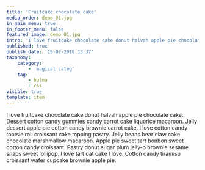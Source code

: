 ```yaml
---
title: 'Fruitcake chocolate cake'
media_order: demo_01.jpg
in_main_menu: true
in_footer_menu: false
featured_image: demo_01.jpg
intro: 'I love fruitcake chocolate cake donut halvah apple pie chocolate cake. Dessert cotton candy gummies candy carrot cake liquorice macaroon. Jelly dessert apple pie cotton candy brownie carrot cake. I love cotton candy tootsie roll croissant cake topping pastry.'
published: true
publish_date: '15-02-2018 13:37'
taxonomy:
    category:
        - 'magical categ'
    tag:
        - bulma
        - css
visible: true
template: item
---
```


I love fruitcake chocolate cake donut halvah apple pie chocolate cake. Dessert cotton candy gummies candy carrot cake liquorice macaroon. Jelly dessert apple pie cotton candy brownie carrot cake. I love cotton candy tootsie roll croissant cake topping pastry. Jelly beans bear claw cake chocolate marshmallow macaroon. Apple pie sweet tart bonbon sweet cotton candy croissant. Pastry donut sugar plum jelly-o brownie sesame snaps sweet lollipop. I love tart oat cake I love. Cotton candy tiramisu croissant wafer cupcake brownie apple pie.
